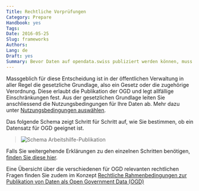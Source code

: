 ```yaml
---
Title: Rechtliche Vorprüfungen
Category: Prepare
Handbook: yes
Tags:
Date: 2016-05-25
Slug: frameworks
Authors:
Lang: de
Draft: yes
Summary: Bevor Daten auf opendata.swiss publiziert werden können, muss sichergestellt sein, dass diese als OGD publiziert werden dürfen.
---
```


Massgeblich für diese Entscheidung ist in der öffentlichen Verwaltung in aller Regel die gesetzliche Grundlage, also ein Gesetz oder die zugehörige Verordnung. Diese erlaubt die Publikation der OGD und legt allfällige Einschränkungen fest. Aus der gesetzlichen Grundlage leiten Sie anschliessend die Nutzungsbedingungen für Ihre Daten ab. Mehr dazu unter [Nutzungsbedingungen auswählen](terms).

Das folgende Schema zeigt Schritt für Schritt auf, wie Sie bestimmen, ob ein Datensatz für OGD geeignet ist.

> ![Schema Arbeitshilfe-Publikation](../../images/chart-arbeitshilfe-publikation-de.png)

Falls Sie weitergehende Erklärungen zu den einzelnen Schritten benötigen, [finden Sie diese hier](/de/library/arbeitshilfe-publikation).

Eine Übersicht über die verschiedenen für OGD relevanten rechtlichen Fragen finden Sie zudem im Konzept [Rechtliche Rahmenbedingungen zur Publikation von Daten als Open Government Data (OGD)](/de/library/konzept-rechtliche-rahmen)
